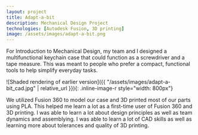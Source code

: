 ```yaml
---
layout: project
title: Adapt-a-bit
description: Mechanical Design Project
technologies: [Autodesk Fusion, 3D printing]
image: /assets/images/adapt-a-bit.png
---
```


For Introduction to Mechanical Design, my team and I designed a multifunctional keychain case that could function as a screwdriver and a tape measure. This was meant to people who prefer a compact, functional tools to help simplify everyday tasks.

![Shaded rendering of earlier version]({{ "/assets/images/adapt-a-bit_cad.jpg" | relative_url }}){: .inline-image-r style="width: 800px"}

We utilized Fusion 360 to model our case and 3D printed most of our parts using PLA. This helped me learn a lot as a first-time user of Fusion 360 and 3D printing. I was able to learn a lot about design principles as well as team dynamics and assemblying. I was able to learn a lot of CAD skills as well as learning more about tolerances and quality of 3D printing. 
